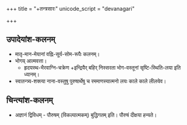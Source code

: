 +++
title = "+तन्त्रसारः"
unicode_script = "devanagari"

+++

## उपादेयांश-कलनम्
- मातृ-मान-मेयानां वह्नि-सूर्य-सोम-रूपैः कलनम्।
- भोगय् आत्मवत्ता। 
  - हृदयस्थ-भैरवाग्नि-चक्रेण +इन्द्रियैर् बहिर् निस्सरता भोग-वस्तूनां सृष्टि-स्थिति-लया इति ध्यानम्।
- स्वातन्त्र्य-शक्त्या नाना-वस्तुषु पुरुषार्थेषु च रममाणस्यात्मनो लयः काले काले लीलयेव।

## चिन्त्यांश-कलनम्
- अज्ञानं द्विविधम् - पौरुषम् (विकल्पात्मकम्) बुद्धिगतम् इति। पौरुषं दीक्षया हन्यते।